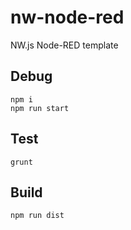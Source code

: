 # nw-node-red

NW.js Node-RED template

## Debug

```shell
npm i
npm run start
```

## Test

```shell
grunt
```

## Build

```shell
npm run dist
```
